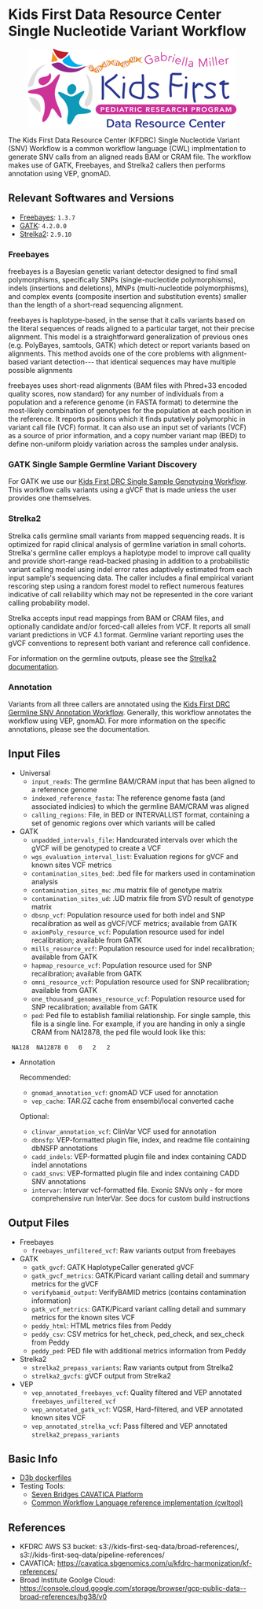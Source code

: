 # Kids First Data Resource Center Single Nucleotide Variant Workflow

<p align="center">
  <img src="https://github.com/d3b-center/d3b-research-workflows/raw/master/doc/kfdrc-logo-sm.png">
</p>

The Kids First Data Resource Center (KFDRC) Single Nucleotide Variant (SNV)
Workflow is a common workflow language (CWL) implmentation to generate
SNV calls from an aligned reads BAM or CRAM file. The workflow makes use of
GATK, Freebayes, and Strelka2 callers then performs annotation using VEP,
gnomAD.

## Relevant Softwares and Versions

- [Freebayes](https://github.com/freebayes/freebayes): `1.3.7`
- [GATK](https://github.com/broadinstitute/gatk): `4.2.0.0`
- [Strelka2](https://github.com/Illumina/strelka): `2.9.10`

### Freebayes

freebayes is a Bayesian genetic variant detector designed to find small
polymorphisms, specifically SNPs (single-nucleotide polymorphisms), indels
(insertions and deletions), MNPs (multi-nucleotide polymorphisms), and complex
events (composite insertion and substitution events) smaller than the length of
a short-read sequencing alignment.

freebayes is haplotype-based, in the sense that it calls variants based on the
literal sequences of reads aligned to a particular target, not their precise
alignment. This model is a straightforward generalization of previous ones
(e.g. PolyBayes, samtools, GATK) which detect or report variants based on
alignments. This method avoids one of the core problems with alignment-based
variant detection--- that identical sequences may have multiple possible
alignments

freebayes uses short-read alignments (BAM files with Phred+33 encoded quality
scores, now standard) for any number of individuals from a population and a
reference genome (in FASTA format) to determine the most-likely combination of
genotypes for the population at each position in the reference. It reports
positions which it finds putatively polymorphic in variant call file (VCF)
format. It can also use an input set of variants (VCF) as a source of prior
information, and a copy number variant map (BED) to define non-uniform ploidy
variation across the samples under analysis.

### GATK Single Sample Germline Variant Discovery

For GATK we use our [Kids First DRC Single Sample Genotyping
Workflow](./GATK_GERMLINE_README.md). This workflow calls variants using a
gVCF that is made unless the user provides one themselves.

### Strelka2

Strelka calls germline small variants from mapped sequencing reads.  It is
optimized for rapid clinical analysis of germline variation in small cohorts.
Strelka's germline caller employs a haplotype model to improve call quality and
provide short-range read-backed phasing in addition to a probabilistic variant
calling model using indel error rates adaptively estimated from each input
sample's sequencing data. The caller includes a final empirical variant
rescoring step using a random forest model to reflect numerous features
indicative of call reliability which may not be represented in the core variant
calling probability model.

Strelka accepts input read mappings from BAM or CRAM files, and optionally
candidate and/or forced-call alleles from VCF. It reports all small variant
predictions in VCF 4.1 format. Germline variant reporting uses the gVCF
conventions to represent both variant and reference call confidence.

For information on the germline outputs, please see the [Strelka2
documentation](https://github.com/Illumina/strelka/blob/v2.9.x/docs/userGuide/README.md#germline).

### Annotation

Variants from all three callers are annotated using the [Kids First DRC
Germline SNV Annotation Workflow](../kf-annotation-tools/docs/GERMLINE_SNV_ANNOT_README.md).
Generally, this workflow annotates the workflow using VEP, gnomAD.
For more information on the specific annotations, please see the documentation.

## Input Files

- Universal
    - `input_reads`: The germline BAM/CRAM input that has been aligned to a reference genome
    - `indexed_reference_fasta`: The reference genome fasta (and associated indicies) to which the germline BAM/CRAM was aligned
    - `calling_regions`: File, in BED or INTERVALLIST format, containing a set of genomic regions over which variants will be called
- GATK
    - `unpadded_intervals_file`: Handcurated intervals over which the gVCF will be genotyped to create a VCF
    - `wgs_evaluation_interval_list`: Evaluation regions for gVCF and known sites VCF metrics
    - `contamination_sites_bed`: .bed file for markers used in contamination analysis
    - `contamination_sites_mu`: .mu matrix file of genotype matrix
    - `contamination_sites_ud`: .UD matrix file from SVD result of genotype matrix
    - `dbsnp_vcf`: Population resource used for both indel and SNP recalibration as well as gVCF/VCF metrics; available from GATK
    - `axiomPoly_resource_vcf`: Population resource used for indel recalibration; available from GATK
    - `mills_resource_vcf`: Population resource used for indel recalibration; available from GATK
    - `hapmap_resource_vcf`: Population resource used for SNP recalibration; available from GATK
    - `omni_resource_vcf`: Population resource used for SNP recalibration; available from GATK
    - `one_thousand_genomes_resource_vcf`: Population resource used for SNP recalibration; available from GATK
    - `ped`: Ped file to establish familial relationship. For single sample, this file is a single line. For example, if you are handing in only a single CRAM from NA12878, the ped file would look like this:
```
 NA128	NA12878	0	0	2	2
```
- Annotation

    Recommended:
    - `gnomad_annotation_vcf`: gnomAD VCF used for annotation
    - `vep_cache`: TAR.GZ cache from ensembl/local converted cache

    Optional:
    - `clinvar_annotation_vcf`: ClinVar VCF used for annotation
    - `dbnsfp`: VEP-formatted plugin file, index, and readme file containing dbNSFP annotations
    - `cadd_indels`: VEP-formatted plugin file and index containing CADD indel annotations
    - `cadd_snvs`: VEP-formatted plugin file and index containing CADD SNV annotations
    - `intervar`: Intervar vcf-formatted file. Exonic SNVs only - for more comprehensive run InterVar. See docs for custom build instructions

## Output Files

- Freebayes
    - `freebayes_unfiltered_vcf`: Raw variants output from freebayes
- GATK
    - `gatk_gvcf`: GATK HaplotypeCaller generated gVCF
    - `gatk_gvcf_metrics`: GATK/Picard variant calling detail and summary metrics for the gVCF
    - `verifybamid_output`: VerifyBAMID metrics (contains contamination information)
    - `gatk_vcf_metrics`: GATK/Picard variant calling detail and summary metrics for the known sites VCF
    - `peddy_html`: HTML metrics files from Peddy
    - `peddy_csv`: CSV metrics for het_check, ped_check, and sex_check from Peddy
    - `peddy_ped`: PED file with additional metrics information from Peddy
- Strelka2
    - `strelka2_prepass_variants`: Raw variants output from Strelka2
    - `strelka2_gvcfs`: gVCF output from Strelka2
- VEP
    - `vep_annotated_freebayes_vcf`: Quality filtered and VEP annotated `freebayes_unfiltered_vcf`
    - `vep_annotated_gatk_vcf`: VQSR, Hard-filtered, and VEP annotated known sites VCF
    - `vep_annotated_strelka_vcf`: Pass filtered and VEP annotated `strelka2_prepass_variants`

## Basic Info
- [D3b dockerfiles](https://github.com/d3b-center/bixtools)
- Testing Tools:
    - [Seven Bridges CAVATICA Platform](https://cavatica.sbgenomics.com/)
    - [Common Workflow Language reference implementation (cwltool)](https://github.com/common-workflow-language/cwltool/)

## References
- KFDRC AWS S3 bucket: s3://kids-first-seq-data/broad-references/, s3://kids-first-seq-data/pipeline-references/
- CAVATICA: https://cavatica.sbgenomics.com/u/kfdrc-harmonization/kf-references/
- Broad Institute Goolge Cloud: https://console.cloud.google.com/storage/browser/gcp-public-data--broad-references/hg38/v0
